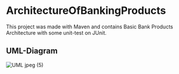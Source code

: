 # ArchitectureOfBankingProducts
This project was made with Maven and contains Basic Bank Products Architecture with some unit-test on JUnit.

## UML-Diagram
![UML jpeg (5)](https://user-images.githubusercontent.com/25736496/192248191-dfd649aa-3cc0-40c9-a5f0-0d4207256aad.jpg)

